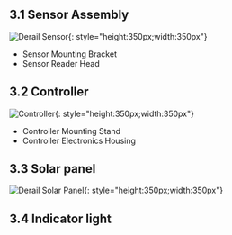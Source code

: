 ## 3.1 Sensor Assembly

![Derail Sensor](assets/derail_sensor.jpg){: style="height:350px;width:350px"}

* Sensor Mounting Bracket
* Sensor Reader Head

## 3.2 Controller

![Controller](assets/derail_housing.jpg){: style="height:350px;width:350px"}

* Controller Mounting Stand
* Controller Electronics Housing

## 3.3 Solar panel

![Derail Solar Panel](assets/solar_adjust.jpg){: style="height:350px;width:350px"}

## 3.4 Indicator light
